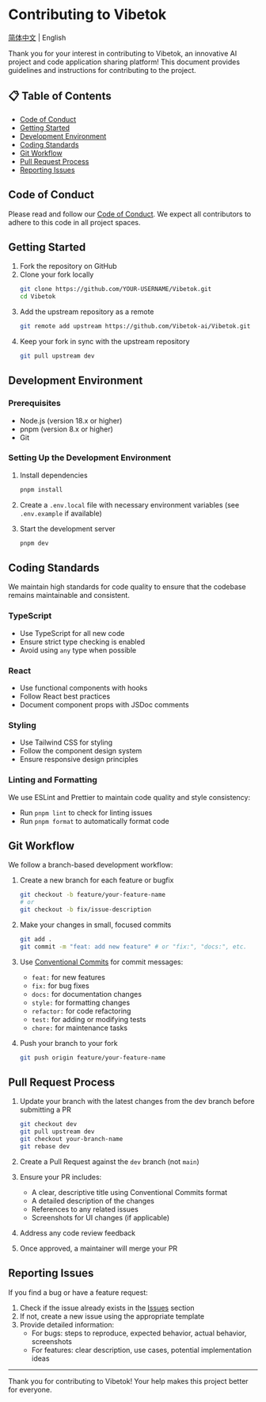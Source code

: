 # Contributing to Vibetok

[简体中文](./CONTRIBUTING-zh-CN.md) | English

Thank you for your interest in contributing to Vibetok, an innovative AI project and code application sharing platform! This document provides guidelines and instructions for contributing to the project.

## 📋 Table of Contents

- [Code of Conduct](#code-of-conduct)
- [Getting Started](#getting-started)
- [Development Environment](#development-environment)
- [Coding Standards](#coding-standards)
- [Git Workflow](#git-workflow)
- [Pull Request Process](#pull-request-process)
- [Reporting Issues](#reporting-issues)

## Code of Conduct

Please read and follow our [Code of Conduct](./CODE_OF_CONDUCT.md). We expect all contributors to adhere to this code in all project spaces.

## Getting Started

1. Fork the repository on GitHub
2. Clone your fork locally
   ```bash
   git clone https://github.com/YOUR-USERNAME/Vibetok.git
   cd Vibetok
   ```
3. Add the upstream repository as a remote
   ```bash
   git remote add upstream https://github.com/Vibetok-ai/Vibetok.git
   ```
4. Keep your fork in sync with the upstream repository
   ```bash
   git pull upstream dev
   ```

## Development Environment

### Prerequisites
- Node.js (version 18.x or higher)
- pnpm (version 8.x or higher)
- Git

### Setting Up the Development Environment

1. Install dependencies
   ```bash
   pnpm install
   ```

2. Create a `.env.local` file with necessary environment variables (see `.env.example` if available)

3. Start the development server
   ```bash
   pnpm dev
   ```

## Coding Standards

We maintain high standards for code quality to ensure that the codebase remains maintainable and consistent.

### TypeScript
- Use TypeScript for all new code
- Ensure strict type checking is enabled
- Avoid using `any` type when possible

### React
- Use functional components with hooks
- Follow React best practices
- Document component props with JSDoc comments

### Styling
- Use Tailwind CSS for styling
- Follow the component design system
- Ensure responsive design principles

### Linting and Formatting
We use ESLint and Prettier to maintain code quality and style consistency:
- Run `pnpm lint` to check for linting issues
- Run `pnpm format` to automatically format code

## Git Workflow

We follow a branch-based development workflow:

1. Create a new branch for each feature or bugfix
   ```bash
   git checkout -b feature/your-feature-name
   # or
   git checkout -b fix/issue-description
   ```

2. Make your changes in small, focused commits
   ```bash
   git add .
   git commit -m "feat: add new feature" # or "fix:", "docs:", etc.
   ```

3. Use [Conventional Commits](https://www.conventionalcommits.org/) for commit messages:
   - `feat:` for new features
   - `fix:` for bug fixes
   - `docs:` for documentation changes
   - `style:` for formatting changes
   - `refactor:` for code refactoring
   - `test:` for adding or modifying tests
   - `chore:` for maintenance tasks

4. Push your branch to your fork
   ```bash
   git push origin feature/your-feature-name
   ```

## Pull Request Process

1. Update your branch with the latest changes from the dev branch before submitting a PR
   ```bash
   git checkout dev
   git pull upstream dev
   git checkout your-branch-name
   git rebase dev
   ```

2. Create a Pull Request against the `dev` branch (not `main`)

3. Ensure your PR includes:
   - A clear, descriptive title using Conventional Commits format
   - A detailed description of the changes
   - References to any related issues
   - Screenshots for UI changes (if applicable)

4. Address any code review feedback

5. Once approved, a maintainer will merge your PR

## Reporting Issues

If you find a bug or have a feature request:

1. Check if the issue already exists in the [Issues](https://github.com/Vibetok-ai/Vibetok/issues) section
2. If not, create a new issue using the appropriate template
3. Provide detailed information:
   - For bugs: steps to reproduce, expected behavior, actual behavior, screenshots
   - For features: clear description, use cases, potential implementation ideas

---

Thank you for contributing to Vibetok! Your help makes this project better for everyone.